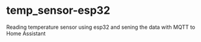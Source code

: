 # temp_sensor-esp32
Reading temperature sensor using esp32 and sening the data with MQTT to Home Assistant
